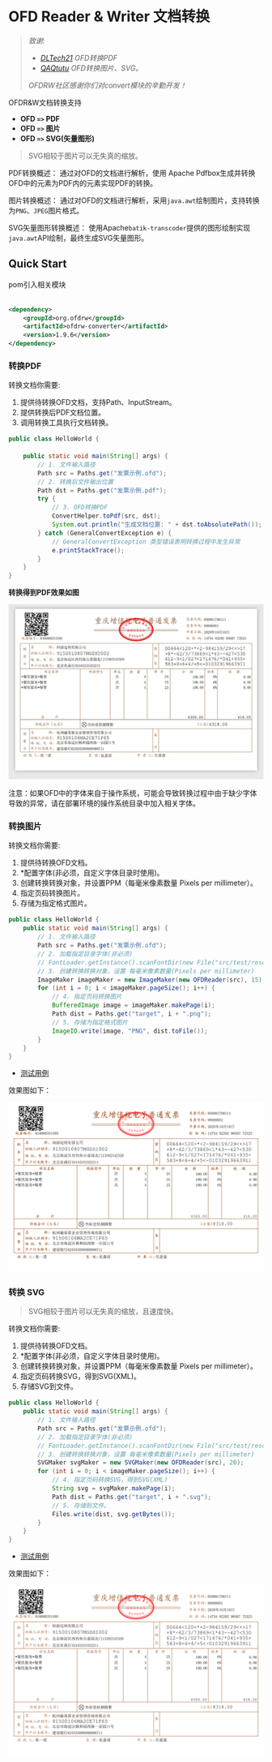 # OFD Reader & Writer 文档转换

> *致谢:*
> 
> - *[DLTech21](https://github.com/DLTech21) OFD转换PDF*
> - *[QAQtutu](https://github.com/QAQtutu) OFD转换图片、SVG。*
> 
> *OFDRW社区感谢你们对convert模块的辛勤开发！*

OFDR&W文档转换支持

- **OFD `=>` PDF**
- **OFD `=>` 图片**
- **OFD `=>` SVG(矢量图形)**

> SVG相较于图片可以无失真的缩放。

PDF转换概述： 通过对OFD的文档进行解析，使用 Apache Pdfbox生成并转换OFD中的元素为PDF内的元素实现PDF的转换。

图片转换概述： 通过对OFD的文档进行解析，采用`java.awt`绘制图片，支持转换为`PNG`、`JPEG`图片格式。

SVG矢量图形转换概述： 使用Apache`batik-transcoder`提供的图形绘制实现`java.awt`API绘制，最终生成SVG矢量图形。

## Quick Start

pom引入相关模块

```xml

<dependency>
    <groupId>org.ofdrw</groupId>
    <artifactId>ofdrw-converter</artifactId>
    <version>1.9.6</version>
</dependency>
```

### 转换PDF

转换文档你需要:

1. 提供待转换OFD文档，支持Path、InputStream。
2. 提供转换后PDF文档位置。
3. 调用转换工具执行文档转换。

```java
public class HelloWorld {

    public static void main(String[] args) {
        // 1. 文件输入路径
        Path src = Paths.get("发票示例.ofd");
        // 2. 转换后文件输出位置
        Path dst = Paths.get("发票示例.pdf");
        try {
            // 3. OFD转换PDF
            ConvertHelper.toPdf(src, dst);
            System.out.println("生成文档位置: " + dst.toAbsolutePath());
        } catch (GeneralConvertException e) {
            // GeneralConvertException 类型错误表明转换过程中发生异常
            e.printStackTrace();
        }
    }
}
```

**转换得到PDF效果如图**

![转换结果截图](src/test/resources/转换结果截图.jpg)

注意：如果OFD中的字体来自于操作系统，可能会导致转换过程中由于缺少字体导致的异常，请在部署环境的操作系统目录中加入相关字体。

### 转换图片

转换文档你需要:

1. 提供待转换OFD文档。
2. *配置字体(非必须，自定义字体目录时使用)。
3. 创建转换转换对象，并设置PPM（每毫米像素数量 Pixels per millimeter）。
4. 指定页码转换图片。
5. 存储为指定格式图片。

```java
public class HelloWorld {
    public static void main(String[] args) {
        // 1. 文件输入路径
        Path src = Paths.get("发票示例.ofd");
        // 2. 加载指定目录字体(非必须)
        // FontLoader.getInstance().scanFontDir(new File("src/test/resources/fonts"));
        // 3. 创建转换转换对象，设置 每毫米像素数量(Pixels per millimeter)
        ImageMaker imageMaker = new ImageMaker(new OFDReader(src), 15);
        for (int i = 0; i < imageMaker.pageSize(); i++) {
            // 4. 指定页码转换图片
            BufferedImage image = imageMaker.makePage(i);
            Path dist = Paths.get("target", i + ".png");
            // 5. 存储为指定格式图片
            ImageIO.write(image, "PNG", dist.toFile());
        }
    }
}
```

- [测试用例](./src/test/java/OFD2IMGTest.java) 


效果图如下：

![转图片效果](src/test/resources/转图片效果.png)


### 转换 SVG

> SVG相较于图片可以无失真的缩放，且速度快。

转换文档你需要:

1. 提供待转换OFD文档。
2. *配置字体(非必须，自定义字体目录时使用)。
3. 创建转换转换对象，并设置PPM（每毫米像素数量 Pixels per millimeter）。
4. 指定页码转换SVG，得到SVG(XML)。
5. 存储SVG到文件。

```java
public class HelloWorld {
    public static void main(String[] args) {
        // 1. 文件输入路径
        Path src = Paths.get("发票示例.ofd");
        // 2. 加载指定目录字体(非必须)
        // FontLoader.getInstance().scanFontDir(new File("src/test/resources/fonts"));
        // 3. 创建转换转换对象，设置 每毫米像素数量(Pixels per millimeter)
        SVGMaker svgMaker = new SVGMaker(new OFDReader(src), 20);
        for (int i = 0; i < imageMaker.pageSize(); i++) {
            // 4. 指定页码转换SVG，得到SVG(XML)
            String svg = svgMaker.makePage(i);
            Path dist = Paths.get("target", i + ".svg");
            // 5. 存储到文件。
            Files.write(dist, svg.getBytes());
        }
    }
}
```

- [测试用例](./src/test/java/OFD2SVGTest.java)


效果图如下：

![转图片效果](./src/test/resources/转换结果.svg)